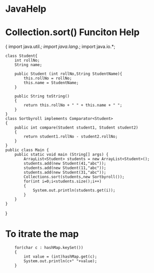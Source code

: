 # JavaHelp
# Collection.sort() Funciton Help

{
    import java.util.*;
    import java.lang.*;
    import java.io.*;

    class Student{
        int rollNo;
        String name;

        public Student (int rollNo,String StudentName){
            this.rollNo = rollNo;
            this.name = StudentName;
        }

        public String toString()
        {
            return this.rollNo + " " + this.name + " ";   
        }
    }
    class Sortbyroll implements Comparator<Student>
    {
        public int compare(Student student1, Student student2)
        {
            return student1.rollNo - student2.rollNo;
        }
    }
    public class Main {
        public static void main (String[] args) {
            ArrayList<Student> students = new ArrayList<Student>();
            students.add(new Student(41,"abc"));
            students.add(new Student(11,"abc"));
            students.add(new Student(31,"abc"));
            Collections.sort(students,new Sortbyroll());
            for(int i=0;i<students.size();i++)
            {
                System.out.println(students.get(i));
            }
        }
    }
}
# To itrate the map

        for(char c : hashMap.keySet())
        {
            int value = (int)hashMap.get(c);
            System.out.println(c+" "+value);
        }
